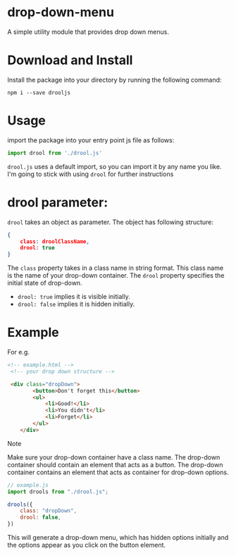 # drop-down-menu
A simple utility module that provides drop down menus.

# Download and Install

Install the package into your directory by running the following command:
```
npm i --save drooljs
```
# Usage

import the package into your entry point js file as follows:

```js
import drool from './drool.js'
```


`drool.js` uses a default import, so you can import it by any name you like. I'm going to stick with using `drool` for further instructions

# drool parameter:

`drool` takes an object as parameter. The object has following structure:
```json
{
    class: droolClassName,
    drool: true
}
```
The `class` property takes in a class name in string format. This class name is the name of your drop-down container.
The `drool` property specifies the initial state of drop-down. 
- `drool: true` implies it is visible initially.
- `drool: false` implies it is hidden initially.

# Example
For e.g.
```html
<!-- example.html -->
 <!-- your drop down structure -->

 <div class="dropDown"> 
        <button>Don't forget this</button>
        <ul>
            <li>Good!</li>
            <li>You didn't</li>
            <li>Forget</li>
        </ul>
    </div>
```
>[!NOTE]
> Make sure your drop-down container have a class name.
> The drop-down container should contain an element that acts as a button.
> The drop-down container contains an element that acts as container for drop-down options.

```js
// example.js
import drools from "./drool.js";

drools({
    class: "dropDown",
    drool: false,
})
```

This will generate a drop-down menu, which has hidden options initially and the options appear as you click on the button element.